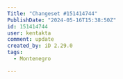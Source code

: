 ```yaml
---
Title: "Changeset #151414744"
PublishDate: "2024-05-16T15:38:50Z"
id: 151414744
user: kentakta
comment: update
created_by: iD 2.29.0
tags:
  - Montenegro

---
```

